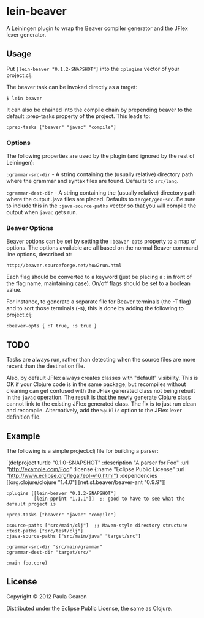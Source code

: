 # lein-beaver

A Leiningen plugin to wrap the Beaver compiler generator and the JFlex lexer generator.

## Usage

Put `[lein-beaver "0.1.2-SNAPSHOT"]` into the `:plugins` vector of your project.clj.

The beaver task can be invoked directly as a target:

`$ lein beaver`

It can also be chained into the compile chain by prepending beaver to the default :prep-tasks
property of the project. This leads to:

`:prep-tasks ["beaver" "javac" "compile"]`

### Options

The following properties are used by the plugin (and ignored by the rest of Leiningen):

  `:grammar-src-dir` - A string containing the (usually relative) directory path where the
  grammar and syntax files are found. Defaults to `src/lang`.

  `:grammar-dest-dir` - A string containing the (usually relative) directory path where the
  output .java files are placed. Defaults to `target/gen-src`. Be sure to include this in
  the `:java-source-paths` vector so that you will compile the output when `javac` gets run.

### Beaver Options

Beaver options can be set by setting the `:beaver-opts` property to a map of options. The
options available are all based on the normal Beaver command line options, described at:

  `http://beaver.sourceforge.net/how2run.html`

Each flag should be converted to a keyword (just be placing a : in front of the flag name,
maintaining case). On/off flags should be set to a boolean value.

For instance, to generate a separate file for Beaver terminals (the -T flag) and to sort
those terminals (-s), this is done by adding the following to project.clj:

`:beaver-opts { :T true, :s true }`

## TODO

Tasks are always run, rather than detecting when the source files are more recent than the
destination file.

Also, by default JFlex always creates classes with "default" visibility. This is OK if your
Clojure code is in the same package, but recompiles without cleaning can get confused with
the JFlex generated class not being rebuilt in the `javac` operation. The result is that
the newly generate Clojure class cannot link to the existing JFlex generated class. The fix
is to just run clean and recompile. Alternatively, add the `%public` option to the JFlex
lexer definition file.

## Example

The following is a simple project.clj file for building a parser:

`(defproject turtle "0.1.0-SNAPSHOT"
    :description "A parser for Foo"
    :url "http://example.com/Foo"
    :license {:name "Eclipse Public License"
    :url "http://www.eclipse.org/legal/epl-v10.html"}
    :dependencies [[org.clojure/clojure "1.4.0"]
                   [net.sf.beaver/beaver-ant "0.9.9"]]

    :plugins [[lein-beaver "0.1.2-SNAPSHOT"]
              [lein-pprint "1.1.1"]]  ;; good to have to see what the default project is

    :prep-tasks ["beaver" "javac" "compile"]

    :source-paths ["src/main/clj"]  ;; Maven-style directory structure
    :test-paths ["src/test/clj"]
    :java-source-paths ["src/main/java" "target/src"]

    :grammar-src-dir "src/main/grammar"
    :grammar-dest-dir "target/src/"

    :main foo.core)

## License

Copyright © 2012 Paula Gearon

Distributed under the Eclipse Public License, the same as Clojure.
